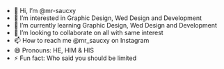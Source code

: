 - 👋 Hi, I’m @mr-saucxy
- 👀 I’m interested in Graphic Design, Wed Design and Development 
- 🌱 I’m currently learning Graphic Design, Wed Design and Development
- 💞️ I’m looking to collaborate on all with same interest
- 📫 How to reach me @mr_saucxy on Instagram 
- 😄 Pronouns: HE, HIM & HIS
- ⚡ Fun fact: Who said you should be limited

<!---
mr-saucxy/mr-saucxy is a ✨ special ✨ repository because its `README.md` (this file) appears on your GitHub profile.
You can click the Preview link to take a look at your changes.
--->
